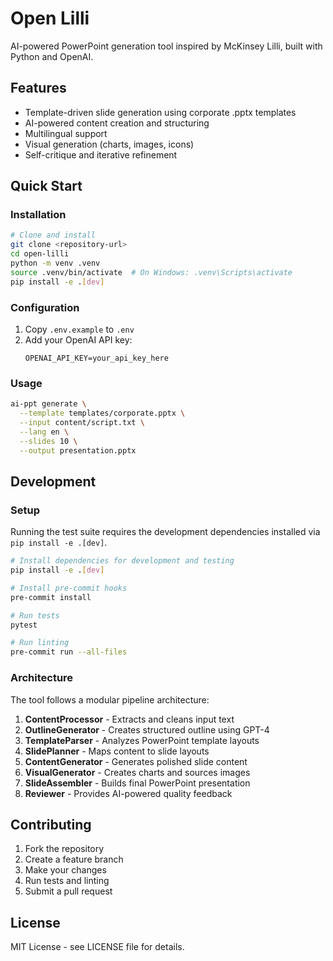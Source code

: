 # Open Lilli

AI-powered PowerPoint generation tool inspired by McKinsey Lilli, built with Python and OpenAI.

## Features

- Template-driven slide generation using corporate .pptx templates
- AI-powered content creation and structuring
- Multilingual support
- Visual generation (charts, images, icons)
- Self-critique and iterative refinement

## Quick Start

### Installation

```bash
# Clone and install
git clone <repository-url>
cd open-lilli
python -m venv .venv
source .venv/bin/activate  # On Windows: .venv\Scripts\activate
pip install -e .[dev]
```

### Configuration

1. Copy `.env.example` to `.env`
2. Add your OpenAI API key:
   ```
   OPENAI_API_KEY=your_api_key_here
   ```

### Usage

```bash
ai-ppt generate \
  --template templates/corporate.pptx \
  --input content/script.txt \
  --lang en \
  --slides 10 \
  --output presentation.pptx
```

## Development

### Setup

Running the test suite requires the development dependencies installed via
`pip install -e .[dev]`.

```bash
# Install dependencies for development and testing
pip install -e .[dev]

# Install pre-commit hooks
pre-commit install

# Run tests
pytest

# Run linting
pre-commit run --all-files
```

### Architecture

The tool follows a modular pipeline architecture:

1. **ContentProcessor** - Extracts and cleans input text
2. **OutlineGenerator** - Creates structured outline using GPT-4
3. **TemplateParser** - Analyzes PowerPoint template layouts
4. **SlidePlanner** - Maps content to slide layouts
5. **ContentGenerator** - Generates polished slide content
6. **VisualGenerator** - Creates charts and sources images
7. **SlideAssembler** - Builds final PowerPoint presentation
8. **Reviewer** - Provides AI-powered quality feedback

## Contributing

1. Fork the repository
2. Create a feature branch
3. Make your changes
4. Run tests and linting
5. Submit a pull request

## License

MIT License - see LICENSE file for details.